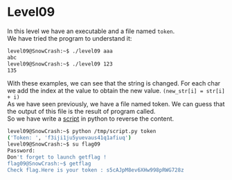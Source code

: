 # Level09

In this level we have an executable and a file named `token`.  
We have tried the program to understand it:

```bash
level09@SnowCrash:~$ ./level09 aaa
abc
level09@SnowCrash:~$ ./level09 123
135
```

With these examples, we can see that the string is changed. For each char we add the index at the value to obtain the new value. `(new_str[i] = str[i] + i)`  
As we have seen previously, we have a file named token. We can guess that the output of this file is the result of program called.  
So we have write a [script](./resources/script.py) in python to reverse the content.  

```bash
level09@SnowCrash:~$ python /tmp/script.py token 
('Token: ', 'f3iji1ju5yuevaus41q1afiuq')
level09@SnowCrash:~$ su flag09
Password: 
Don't forget to launch getflag !
flag09@SnowCrash:~$ getflag
Check flag.Here is your token : s5cAJpM8ev6XHw998pRWG728z
```
